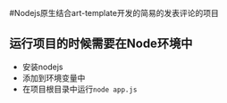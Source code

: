 #Nodejs原生结合art-template开发的简易的发表评论的项目
## 运行项目的时候需要在Node环境中
+ 安装nodejs 
+ 添加到环境变量中
+ 在项目根目录中运行`node app.js`